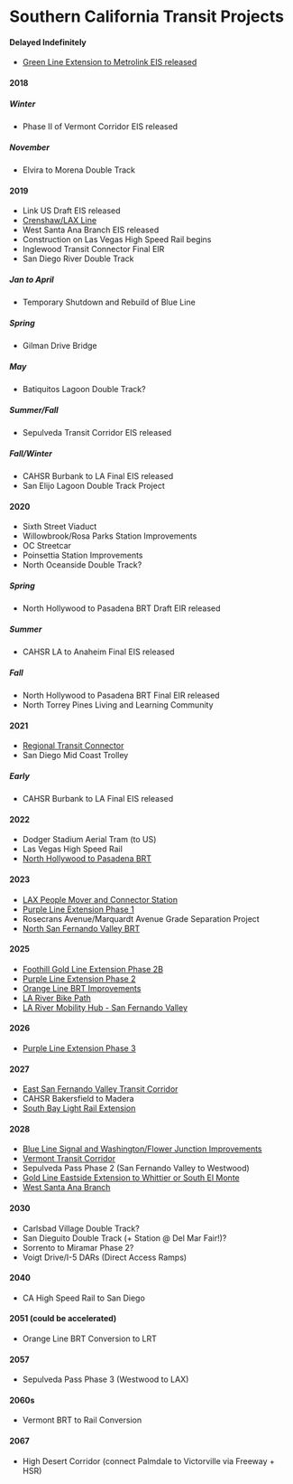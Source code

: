 # Southern California Transit Projects

#### Delayed Indefinitely
- [Green Line Extension to Metrolink EIS released](http://www.scag.ca.gov/programs/Pages/NorwalkGreenlineStudy.aspx)
#### 2018
##### Winter
- Phase II of Vermont Corridor EIS released
##### November
- Elvira to Morena Double Track
#### 2019
- Link US Draft EIS released
- [Crenshaw/LAX Line](https://thesource.metro.net/2018/01/25/agenda-and-preview-of-metro-boards-january-meeting/)
- West Santa Ana Branch EIS released
- Construction on Las Vegas High Speed Rail begins
- Inglewood Transit Connector Final EIR
- San Diego River Double Track
##### Jan to April
- Temporary Shutdown and Rebuild of Blue Line
##### Spring
- Gilman Drive Bridge
##### May
- Batiquitos Lagoon Double Track?
##### Summer/Fall
- Sepulveda Transit Corridor EIS released
##### Fall/Winter
- CAHSR Burbank to LA Final EIS released
- San Elijo Lagoon Double Track Project
#### 2020
- Sixth Street Viaduct
- Willowbrook/Rosa Parks Station Improvements
- OC Streetcar
- Poinsettia Station Improvements
- North Oceanside Double Track?
##### Spring
- North Hollywood to Pasadena BRT Draft EIR released
##### Summer
- CAHSR LA to Anaheim Final EIS released
##### Fall
- North Hollywood to Pasadena BRT Final EIR released
- North Torrey Pines Living and Learning Community
#### 2021
- [Regional Transit Connector](https://thesource.metro.net/2018/01/25/agenda-and-preview-of-metro-boards-january-meeting/)
- San Diego Mid Coast Trolley
##### Early
- CAHSR Burbank to LA Final EIS released
#### 2022
- Dodger Stadium Aerial Tram (to US)
- Las Vegas High Speed Rail
- [North Hollywood to Pasadena BRT](https://thesource.metro.net/2018/01/25/agenda-and-preview-of-metro-boards-january-meeting/)
#### 2023
- [LAX People Mover and Connector Station](https://thesource.metro.net/2018/01/25/agenda-and-preview-of-metro-boards-january-meeting/)
- [Purple Line Extension Phase 1](https://thesource.metro.net/2018/01/25/agenda-and-preview-of-metro-boards-january-meeting/)
- Rosecrans Avenue/Marquardt Avenue Grade Separation Project
- [North San Fernando Valley BRT](https://thesource.metro.net/2018/01/25/agenda-and-preview-of-metro-boards-january-meeting/)
#### 2025
- [Foothill Gold Line Extension Phase 2B](https://thesource.metro.net/2018/01/25/agenda-and-preview-of-metro-boards-january-meeting/)
- [Purple Line Extension Phase 2](https://thesource.metro.net/2018/01/25/agenda-and-preview-of-metro-boards-january-meeting/)
- [Orange Line BRT Improvements](https://thesource.metro.net/2018/01/25/agenda-and-preview-of-metro-boards-january-meeting/)
- [LA River Bike Path](https://thesource.metro.net/2018/01/25/agenda-and-preview-of-metro-boards-january-meeting/)
- [LA River Mobility Hub - San Fernando Valley](https://thesource.metro.net/2018/01/25/agenda-and-preview-of-metro-boards-january-meeting/)
#### 2026
- [Purple Line Extension Phase 3](https://thesource.metro.net/2018/01/25/agenda-and-preview-of-metro-boards-january-meeting/)
#### 2027
- [East San Fernando Valley Transit Corridor](https://thesource.metro.net/2018/01/25/agenda-and-preview-of-metro-boards-january-meeting/)
- CAHSR Bakersfield to Madera
- [South Bay Light Rail Extension](https://thesource.metro.net/2018/01/25/agenda-and-preview-of-metro-boards-january-meeting/)
#### 2028
- [Blue Line Signal and Washington/Flower Junction Improvements](https://thesource.metro.net/2018/01/25/agenda-and-preview-of-metro-boards-january-meeting/)
- [Vermont Transit Corridor](https://thesource.metro.net/2018/01/25/agenda-and-preview-of-metro-boards-january-meeting/)
- Sepulveda Pass Phase 2 (San Fernando Valley to Westwood)
- [Gold Line Eastside Extension to Whittier or South El Monte](https://thesource.metro.net/2018/01/25/agenda-and-preview-of-metro-boards-january-meeting/)
- [West Santa Ana Branch](https://thesource.metro.net/2018/01/25/agenda-and-preview-of-metro-boards-january-meeting/)
#### 2030
- Carlsbad Village Double Track?
- San Dieguito Double Track (+ Station @ Del Mar Fair!)?
- Sorrento to Miramar Phase 2?
- Voigt Drive/I-5 DARs (Direct Access Ramps)
#### 2040
- CA High Speed Rail to San Diego
#### 2051 (could be accelerated)
- Orange Line BRT Conversion to LRT
#### 2057
- Sepulveda Pass Phase 3 (Westwood to LAX)
#### 2060s
- Vermont BRT to Rail Conversion
#### 2067
- High Desert Corridor (connect Palmdale to Victorville via Freeway + HSR)
